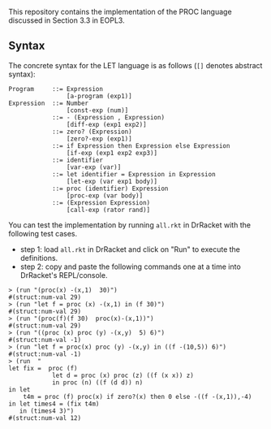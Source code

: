 This repository contains the implementation of the PROC language discussed in Section 3.3 in EOPL3.

## Syntax
The concrete syntax for the LET language is as follows (`[]` denotes abstract syntax):
```
Program     ::= Expression
                [a-program (exp1)]
Expression  ::= Number
                [const-exp (num)]
            ::= - (Expression , Expression)
                [diff-exp (exp1 exp2)]
            ::= zero? (Expression)
                [zero?-exp (exp1)]
            ::= if Expression then Expression else Expression
                [if-exp (exp1 exp2 exp3)]
            ::= identifier
                [var-exp (var)]
            ::= let identifier = Expression in Expression
                [let-exp (var exp1 body)]
            ::= proc (identifier) Expression
                [proc-exp (var body)]
            ::= (Expression Expression)
                [call-exp (rator rand)]
```

You can test the implementation by running `all.rkt` in DrRacket with the following test cases.

* step 1: load `all.rkt` in DrRacket and click on "Run" to execute the definitions.
* step 2: copy and paste the following commands one at a time into DrRacket's REPL/console.
```
> (run "(proc(x) -(x,1)  30)")
#(struct:num-val 29)
> (run "let f = proc (x) -(x,1) in (f 30)")
#(struct:num-val 29)
> (run "(proc(f)(f 30)  proc(x)-(x,1))")
#(struct:num-val 29)
> (run "((proc (x) proc (y) -(x,y)  5) 6)")
#(struct:num-val -1)
> (run "let f = proc(x) proc (y) -(x,y) in ((f -(10,5)) 6)")
#(struct:num-val -1)
> (run  "
let fix =  proc (f)
            let d = proc (x) proc (z) ((f (x x)) z)
            in proc (n) ((f (d d)) n)
in let
    t4m = proc (f) proc(x) if zero?(x) then 0 else -((f -(x,1)),-4)
in let times4 = (fix t4m)
   in (times4 3)")
#(struct:num-val 12)
```